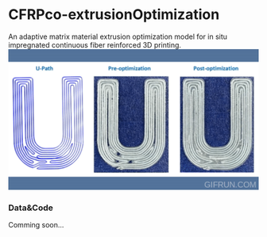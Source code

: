 # CFRPco-extrusionOptimization
An adaptive matrix material extrusion optimization model for in situ impregnated continuous fiber reinforced 3D printing.
[![Demo](doc/demo.gif)](https://youtu.be/DWSipFdgb6I)


### Data&Code
Comming soon...

